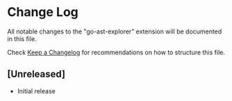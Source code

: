 # Change Log
All notable changes to the "go-ast-explorer" extension will be documented in this file.

Check [Keep a Changelog](http://keepachangelog.com/) for recommendations on how to structure this file.

## [Unreleased]
- Initial release